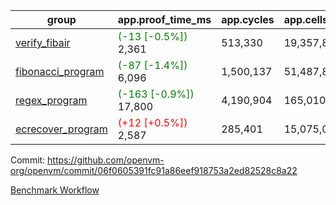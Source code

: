 | group | app.proof_time_ms | app.cycles | app.cells_used | leaf.proof_time_ms | leaf.cycles | leaf.cells_used |
| -- | -- | -- | -- | -- | -- | -- |
| [verify_fibair](https://github.com/openvm-org/openvm/blob/benchmark-results/benchmarks-pr/1271/verify_fibair-06f0605391fc91a86eef918753a2ed82528c8a22.md) |<span style='color: green'>(-13 [-0.5%])</span> 2,361 |  513,330 |  19,357,892 |- | - | - |
| [fibonacci_program](https://github.com/openvm-org/openvm/blob/benchmark-results/benchmarks-pr/1271/fibonacci-06f0605391fc91a86eef918753a2ed82528c8a22.md) |<span style='color: green'>(-87 [-1.4%])</span> 6,096 |  1,500,137 |  51,487,838 |- | - | - |
| [regex_program](https://github.com/openvm-org/openvm/blob/benchmark-results/benchmarks-pr/1271/regex-06f0605391fc91a86eef918753a2ed82528c8a22.md) |<span style='color: green'>(-163 [-0.9%])</span> 17,800 |  4,190,904 |  165,010,909 |- | - | - |
| [ecrecover_program](https://github.com/openvm-org/openvm/blob/benchmark-results/benchmarks-pr/1271/ecrecover-06f0605391fc91a86eef918753a2ed82528c8a22.md) |<span style='color: red'>(+12 [+0.5%])</span> 2,587 |  285,401 |  15,075,033 |- | - | - |


Commit: https://github.com/openvm-org/openvm/commit/06f0605391fc91a86eef918753a2ed82528c8a22

[Benchmark Workflow](https://github.com/openvm-org/openvm/actions/runs/12938307542)
